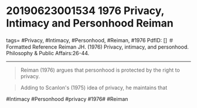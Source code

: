 # 20190623001534 1976 Privacy, Intimacy and Personhood Reiman



tags= #Privacy, #Intimacy, #Personhood, #Reiman, #1976 
PdfID: \[\] ＃
Formatted Reference Reiman JH. (1976) Privacy, intimacy, and personhood. Philosophy & Public Affairs:26-44.

------------------------------------------------------------------------

> Reiman (1976) argues that personhood is protected by the right to privacy.

> Adding to Scanlon's (1975) idea of privacy, he maintains that

\#Intimacy \#Personhood \#privacy \#1976\# \#Reiman
